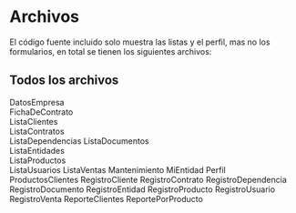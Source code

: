 # Archivos
El código fuente incluido solo muestra las listas y el perfil, mas no los
formularios, en total se tienen los siguientes archivos:

## Todos los archivos
DatosEmpresa     
FichaDeContrato  
ListaClientes    
ListaContratos   
ListaDependencias
ListaDocumentos  
ListaEntidades   
ListaProductos   
ListaUsuarios
ListaVentas
Mantenimiento
MiEntidad
Perfil
ProductosClientes
RegistroCliente
RegistroContrato
RegistroDependencia
RegistroDocumento
RegistroEntidad
RegistroProducto
RegistroUsuario
RegistroVenta
ReporteClientes
ReportePorProducto
